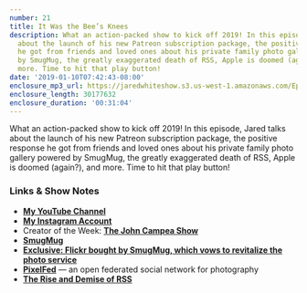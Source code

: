 ```yaml
---
number: 21
title: It Was the Bee’s Knees
description: What an action-packed show to kick off 2019! In this episode, Jared talks
  about the launch of his new Patreon subscription package, the positive response
  he got from friends and loved ones about his private family photo gallery powered
  by SmugMug, the greatly exaggerated death of RSS, Apple is doomed (again?), and
  more. Time to hit that play button!
date: '2019-01-10T07:42:43-08:00'
enclosure_mp3_url: https://jaredwhiteshow.s3.us-west-1.amazonaws.com/Episode%2021%20-%20It%20Was%20Really%20the%20Bees%20Knees.mp3
enclosure_length: 30177632
enclosure_duration: '00:31:04'
---
```


What an action-packed show to kick off 2019! In this episode, Jared talks about the launch of his new Patreon subscription package, the positive response he got from friends and loved ones about his private family photo gallery powered by SmugMug, the greatly exaggerated death of RSS, Apple is doomed (again?), and more. Time to hit that play button!

### Links & Show Notes

* [**My YouTube Channel**](https://www.youtube.com/channel/UCx90UL8AZfxSbBbFQ7L2t5w) 
* [**My Instagram Account**](https://instagram.com/essentiallifejared) 
* Creator of the Week: [**The John Campea Show**](http://thejohncampeashow.com/) 
* [**SmugMug**](https://smugmug.com/) 
* [**Exclusive: Flickr bought by SmugMug, which vows to revitalize the photo service**](https://www.usatoday.com/story/tech/2018/04/20/smugmug-buys-flickr-verizon-oath/537377002/) 
* [**PixelFed**](https://pixelfed.org/) — an open federated social network for photography
* [**The Rise and Demise of RSS**](https://motherboard.vice.com/en_us/article/a3mm4z/the-rise-and-demise-of-rss)